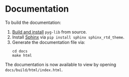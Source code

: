 # Documentation

To build the documentation:

1. [Build and install](https://github.com/pyg-team/pyg-lib/blob/master/CONTRIBUTING.md) `pyg-lib` from source.
2. Install [Sphinx](https://www.sphinx-doc.org/en/master/) via `pip install sphinx sphinx_rtd_theme`.
3. Generate the documentation file via:
   ```
   cd docs
   make html
   ```

The documentation is now available to view by opening `docs/build/html/index.html`.
